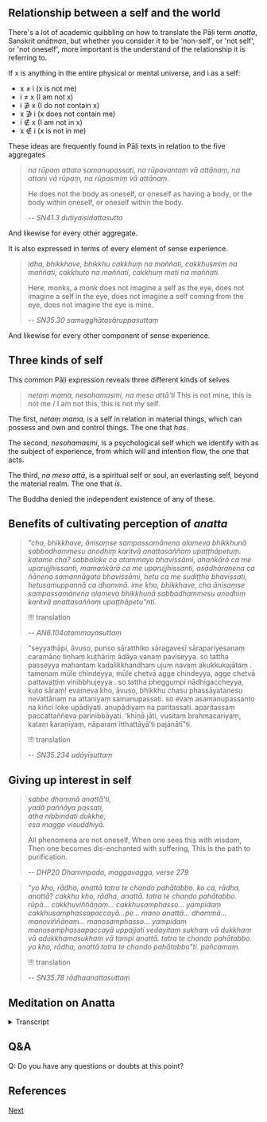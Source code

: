 ## Relationship between a self and the world
There's a lot of academic quibbling on how to translate the Pāḷi term *anatta*, Sanskrit *anātman*, but whether you consider it to be 'non-self', or 'not self', or 'not oneself', more important is the understand of the relationship it is referring to.

If x is anything in the entire physical or mental universe, and i as a self: 
- x ≠ i (x is not me)
- i ≠ x (I am not x)
- i ∌ x (I do not contain x)
- x ∌ i (x does not contain me)
- i ∉ x (I am not in x)
- x ∉ i (x is not in me)

These ideas are frequently found in Pāḷi texts in relation to the five aggregates

> *na rūpaṃ attato samanupassati, na rūpavantaṃ vā attānaṃ, na attani vā rūpaṃ, na rūpasmiṃ vā attānaṃ.*
> 
> He does not the body as oneself, or oneself as having a body, or the body within oneself, or oneself within the body.
> 
> -- *SN41.3 dutiyaisidattasutta*

And likewise for every other aggregate.

It is also expressed in terms of every element of sense experience.

> *idha, bhikkhave, bhikkhu cakkhuṃ na maññati, cakkhusmiṃ na maññati, cakkhuto na maññati, cakkhuṃ meti na maññati.*
> 
> Here, monks, a monk does not imagine a self as the eye, does not imagine a self in the eye, does not imagine a self coming from the eye, does not imagine the eye is mine.
> 
> -- *SN35.30 samugghātasāruppasuttaṃ* 

And likewise for every other component of sense experience.

## Three kinds of self
This common Pāḷi expression reveals three different kinds of selves

> *netaṃ mama, nesohamasmi, na meso attā'ti*
> This is not mine, this is not me / I am not this, this is not my self.

The first, *netaṃ mama*, is a self in relation in material things, which can possess and own and control things. The one that *has*.

The second, *nesohamasmi*, is a psychological self which we identify with as the subject of experience, from which will and intention flow, the one that acts.

The third, *na meso attā*, is a spiritual self or soul, an everlasting self, beyond the material realm. The one that *is*.

The Buddha denied the independent existence of any of these.



## Benefits of cultivating perception of *anatta* 
> *"cha, bhikkhave, ānisaṃse sampassamānena alameva bhikkhunā sabbadhammesu anodhiṃ karitvā anattasaññaṃ upaṭṭhāpetuṃ. katame cha? sabbaloke ca atammayo bhavissāmi, ahaṅkārā ca me uparujjhissanti, mamaṅkārā ca me uparujjhissanti, asādhāraṇena ca ñāṇena samannāgato bhavissāmi, hetu ca me sudiṭṭho bhavissati, hetusamuppannā ca dhammā. ime kho, bhikkhave, cha ānisaṃse sampassamānena alameva bhikkhunā sabbadhammesu anodhiṃ karitvā anattasaññaṃ upaṭṭhāpetu"nti.*
> 
> !!! translation
> 
> -- *AN6.104atammayasuttaṃ*

> "seyyathāpi, āvuso, puriso sāratthiko sāragavesī sārapariyesanaṃ caramāno tiṇhaṃ kuṭhāriṃ ādāya vanaṃ paviseyya. so tattha passeyya mahantaṃ kadalikkhandhaṃ ujuṃ navaṃ akukkukajātaṃ . tamenaṃ mūle chindeyya, mūle chetvā agge chindeyya, agge chetvā pattavaṭṭiṃ vinibbhujeyya . so tattha pheggumpi nādhigaccheyya, kuto sāraṃ! evameva kho, āvuso, bhikkhu chasu phassāyatanesu nevattānaṃ na attaniyaṃ samanupassati. so evaṃ asamanupassanto na kiñci loke upādiyati. anupādiyaṃ na paritassati. aparitassaṃ paccattaññeva parinibbāyati. ‘khīṇā jāti, vusitaṃ brahmacariyaṃ, kataṃ karaṇīyaṃ, nāparaṃ itthattāyā’ti pajānātī"ti.
> 
> !!! translation
> 
> -- *SN35.234 udāyīsuttaṃ*

## Giving up interest in self

> *sabbe dhammā anattā'ti,*  
> *yadā paññāya passati,*  
> *atha nibbindati dukkhe,*  
> *esa maggo visuddhiyā.*  
> 
> All phenomena are not oneself,
> When one sees this with wisdom,
> Then one becomes dis-enchanted with suffering,
> This is the path to purification.
> 
> -- *DHP20 Dhammpada, maggavagga, verse 279*

> *"yo kho, rādha, anattā tatra te chando pahātabbo. ko ca, rādha, anattā? cakkhu kho, rādha, anattā. tatra te chando pahātabbo. rūpā… cakkhuviññāṇaṃ… cakkhusamphasso… yampidaṃ cakkhusamphassapaccayā…pe… mano anattā… dhammā… manoviññāṇaṃ… manosamphasso… yampidaṃ manosamphassapaccayā uppajjati vedayitaṃ sukhaṃ vā dukkhaṃ vā adukkhamasukhaṃ vā tampi anattā. tatra te chando pahātabbo. yo kho, rādha, anattā tatra te chando pahātabbo"ti. pañcamaṃ.*
> 
> !!! translation
> 
> -- *SN35.78 rādhaanattasuttaṃ*

## Meditation on Anatta


<details>
<summary>Transcript</summary>
 
!!! write
Based on rādhaanattasuttaṃ

</details>

## Q&A

Q: Do you have any questions or doubts at this point?

## References



<a href="6.4. Emptiness.html">Next</a>

